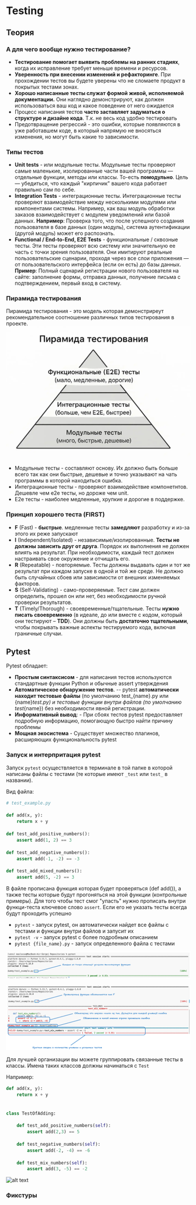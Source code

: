 # Testing

## Теория

### А для чего вообще нужно тестирование?

- **Тестирование помогает выявить проблемы на ранних стадиях**, когда их исправление требует меньше времени и ресурсов.
- **Уверенность при внесении изменений и рефакторинге**. При прохождении тестов вы будете уверены что не сломаете продукт в покрытых тестами зонах.
- **Хорошо написанные тесты служат формой живой, исполняемой документации.** Они наглядно демонстрируют, как должен использоваться ваш код и какое поведение от него ожидается
- Процесс написания тестов **часто заставляет задуматься о структуре и дизайне кода**. Т.к. не весь код удобно тестировать
- Предотвращение регрессий - это ошибки, которые появляются в уже работавшем коде, в который напрямую не вносяться изменения, но могут быть какие то зависимости.

### Типы тестов

- **Unit tests** - или модульные тесты. Модульные тесты проверяют самые маленькие, изолированные части вашей программы — отдельные функции, методы или классы. То-есть **помодульно**. Цель — убедиться, что каждый "кирпичик" вашего кода работает правильно сам по себе.
- **Integration Tests** - интеграционные тесты. Интеграционные тесты проверяют взаимодействие между несколькими модулями или компонентами системы. Например, как ваш модуль обработки заказов взаимодействует с модулем уведомлений или базой данных. **Например**: Проверка того, что после успешного создания пользователя в базе данных (один модуль), система аутентификации (другой модуль) может его распознать.
- **Functional / End-to-End, E2E Tests** - функциональные / сквозные тесты. Эти тесты проверяют всю систему или значительную ее часть с точки зрения пользователя. Они имитируют реальные пользовательские сценарии, проходя через все слои приложения — от пользовательского интерфейса (если он есть) до базы данных. **Пример**: Полный сценарий регистрации нового пользователя на сайте: заполнение формы, отправка данных, получение письма с подтверждением, первый вход в систему.

### Пирамида тестирования

Пирамида тестирования - это модель которая демонстриреут рекомендательное соотношение различных типов тестирования в проекте.  
![alt text](./pictures/testing_pyramid.png)

- Модульные тесты - составляют основу. Их должно быть больше всего так как они быстрые, дешевые и точно указывают на чать программы в которой находиться ошибка.
- Интеграционные тесты - проверяют взаимодействие компонетнтов. Дешевле чем e2e тесты, но дороже чем unit.
- E2e тесты - наиболее медленные, хрупкие и дорогие в поддержке.

### Принцип хорошего теста (FIRST)

- **F** (Fast) - **быстрые**. медленные тесты **замедляют** разработку и из-за этого их реже запускают
- **I** (Independent/Isolated) - независимые/изолированные. **Тесты не должны зависить друг от друга**. Порядок их выполнения не должен влиять на результат. При необходимости, каждый тест должен настраивать свое окружение и отчищать его.
- **R** (Repeatable) - повторяемые. Тесты должны выдавать один и тот же результат при каждом запуске в одной и той же среде. Не должно быть случайных сбоев или зависимости от внешних изменяемых факторов.
- **S** (Self-Validating) - само-проверяемые. Тест сам должен определить, прошел он или нет, без необходимости ручной проверки результатов.
- **T** (Timely/Thorough) - своевременные/тщательные. Тесты **нужно писать своевременно** (в идеале, до или вместе с кодом, который они тестируют – **TDD**). Они должны быть **достаточно тщательными**, чтобы покрывать важные аспекты тестируемого кода, включая граничные случаи.

## Pytest

Pytest обладает:

- **Простым синтаксисом** - для написания тестов используются стандартные функции Python и обычные assert утверждения
- **Автоматическое обнаружение тестов**. -- pytest **автоматически находит тестовые файлы** (по умолчанию test_{name}.py или {name}_test.py) и тестовые функции внутри файлов (по умолчанию test_{name}) без необходимости явной регистрации.
- **Информативный вывод**: - При сбоях тестов pytest предоставляет подробную информацию, помогающую быстро найти причину проблемы
- **Мощная экосистема** - Существует множество плагинов, расширяющих функциональность pytest

### Запуск и интерпритация pytest

Запуск `pytest` осуществляется в терминале в той папке в которой написаны файлы с тестами (те которые имеют `_test` или `test_` в названии).

Вид файла:

```py
# test_example.py

def add(x, y):
    return x + y

def test_add_positive_numbers():
    assert add(1, 2) == 3

def test_add_negative_numbers():
    assert add(-1, -2) == -3

def test_add_mixed_numbers():
    assert add(5, -2) == 3

```

В файле прописана функция которая будет проверяться (def add()), а также тесты которые будут прогоняться на этой функции (контрольные примеры).
Для того чтобы тест смог "упасть" нужно прописать внутри функци-теста ключевое слово `assert`. Если его не указать тесты всегда будут проходить успешно

- `pytest` - запуск pytest, он автоматически найдет все файлы с тестами и функции внутри файлов и запусит их
- `pytest -v` - запуск pytest с более подробным описанием
- `pytest {file_name}.py` - запуск определенного файла с тестами

![alt text](./pictures/pytest_run.png)

![alt text](./pictures/pytest_failed_run.png)

Для лучшей организации вы можете группировать связанные тесты в классы. Имена таких классов должны начинаться с `Test`

Например:

```py
def add(x, y):
    return x + y


class TestOfAdding:
    
    def test_add_positive_numbers(self):
        assert add(2,3) == 5

    def test_negative_numbers(self):
        assert add(-2, -4) == -6

    def test_mix_numbers(self):
        assert add(3, -5) == -2
```

![alt text](pytest_class.png)

### Фикстуры

